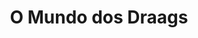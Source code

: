 ---
Numero: 64
title: O Mundo dos Draags
Autor: Stefan Wul
Co-autor: 
Ano-de-Publicacao: 1961
Titulo-original: Oms en Série
Tradutor: Mário-Henrique Leiria
Co-tradutor: 
Ano-de-edicao: 1957
alias: Stefan-Wul
Autor2-alias: 
Tradutor1-alias: Mario-Henrique-Leiria
Tradutor2-alias: 
Titulo-link: 64-O-Mundo-dos-Draags
Capa: Lima de Freitas
pags: 155
Capa-link: Lima-de-Freitas
---
